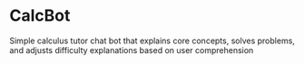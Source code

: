 # CalcBot
Simple calculus tutor chat bot that explains core concepts, solves problems, and adjusts difficulty explanations based on user comprehension
